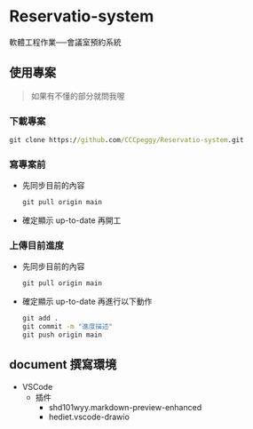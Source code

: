 # Reservatio-system

軟體工程作業──會議室預約系統

## 使用專案

> 如果有不懂的部分就問我喔

### 下載專案

``` cmd
git clone https://github.com/CCCpeggy/Reservatio-system.git
```

### 寫專案前

* 先同步目前的內容

    ``` cmd
    git pull origin main
    ```

* 確定顯示 up-to-date 再開工

### 上傳目前進度

* 先同步目前的內容
    
    ``` cmd
    git pull origin main
    ```

* 確定顯示 up-to-date 再進行以下動作

    ``` cmd
    git add .
    git commit -m "進度描述"
    git push origin main
    ```

## document 撰寫環境

* VSCode
  * 插件
    * shd101wyy.markdown-preview-enhanced
    * hediet.vscode-drawio
